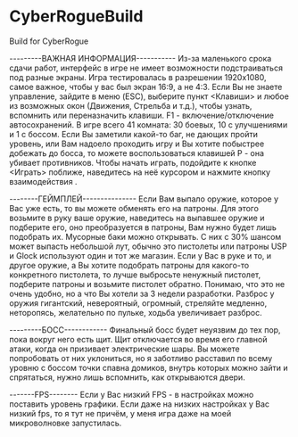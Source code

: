 # CyberRogueBuild
Build for CyberRogue

---------ВАЖНАЯ ИНФОРМАЦИЯ-----------
Из-за маленького срока сдачи работ, интерфейс в игре не имеет возможности подстраиваться под разные экраны. Игра тестировалась в разрешении 1920x1080, самое важное, чтобы у вас был экран 16:9, а не 4:3.
Если Вы не знаете управление, зайдите в меню (ESC), выберите пункт <Клавиши> и любое из возможных окон (Движения, Стрельба и т.д.), чтобы узнать, вспомнить или переназначить клавиши.
F1 - включение/отключение автосохранений.
В игре всего 41 комната: 30 боевых, 10 с улучшениями и 1 с боссом.
Если Вы заметили какой-то баг, не дающих пройти уровень, или Вам надоело проходить игру и Вы хотите побыстрее добежать до босса, то можете воспользоваться клавишей P - она убивает противников.
Чтобы начать играть, подойдите к кнопке <Играть> поближе, наведитесь на неё курсором и нажмите кнопку взаимодействия <E>.
  
--------ГЕЙМПЛЕЙ---------------
Если Вам выпало оружие, которое у Вас уже есть, то вы можете обменять его на патроны. Для этого возьмите в руку ваше оружие, наведитесь на выпавшее оружие и подберите его, оно преобразуется в патроны, Вам нужно будет лишь подобрать их.
Мусорные баки можно открывать. С них с 30% шансом может выпасть небольшой лут, обычно это пистолеты или патроны
USP и Glock используют один и тот же магазин. Если у Вас в руке и то, и другое оружие, а Вы хотите подобрать патроны для какого-то конкретного пистолета, то лучше выбросьте ненужный пистолет, подберите патроны и возьмите пистолет обратно. Понимаю, что это не очень удобно, но а что Вы хотели за 3 недели разработки.
Разброс у оружия гигантский, невероятный, огромный, стреляйте медленно, неторопясь, желательно по пульке, ходьба увеличивает разброс.

---------БОСС------------
Финальный босс будет неуязвим до тех пор, пока вокруг него есть щит. Щит отключается во время его главной атаки, когда он призивает электрические шары. Вы можете попробовать от них уклониться, но я заботливо расставил по всему уровню с боссом точки спавна домиков, внутрь которых можно зайти и спрятаться, нужно лишь вспомнить, как открываются двери.
  
-------FPS--------
Если у Вас низкий FPS - в настройках можно поставить уровень графики. Если даже на низких настройках у Вас низкий fps, то я тут не причём, у меня игра даже на моей микроволновке запустилась.
